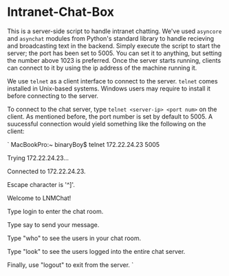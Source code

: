 # Intranet-Chat-Box
This is a server-side script to handle intranet chatting. We've used `asyncore` and `asynchat` modules from Python's standard library to handle recieving and broadcasting text in the backend. Simply execute the script to start the server; the port has been set to 5005. You can set it to anything, but setting the number above 1023 is preferred. Once the server starts running, clients can connect to it by using the ip address of the machine running it.

We use `telnet` as a client interface to connect to the server. `telnet` comes installed in Unix-based systems. Windows users may require to install it before connecting to the server.

To connect to the chat server, type `telnet <server-ip> <port num>` on the client. As mentioned before, the port number is set by default to 5005. A suucessful connection would yield something like the following on the client:

`
MacBookPro:~ binaryBoy$ telnet 172.22.24.23 5005

Trying 172.22.24.23...

Connected to 172.22.24.23.

Escape character is '^]'.

Welcome to LNMChat!

Type login <name> to enter the chat room.

Type say <message> to send your message.

Type "who" to see the users in your chat room.

Type "look" to see the users logged into the entire chat server.

Finally, use "logout" to exit from the server.
`
